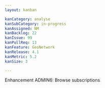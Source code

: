 ```yaml
---
layout: kanban

kanCategory: analyse
kanSubCategory: in-progress
kanAssigned: NM
kanBacklog: 22
kanIssue: 99
kanPullReq: 13
kanFeature: GeoNetwork
kanRelease: 4.1
kanMetric: 5.2
kanSize: 3

---
```


Enhancement ADMIN6: Browse subscriptions
